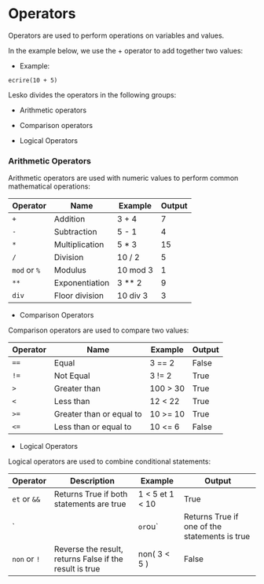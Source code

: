 # Operators

Operators are used to perform operations on variables and values.

In the example below, we use the + operator to add together two values:

* Example:

```
ecrire(10 + 5)
```

Lesko divides the operators in the following groups:

* Arithmetic operators

* Comparison operators

* Logical Operators

### Arithmetic Operators

Arithmetic operators are used with numeric values to perform common mathematical operations:

Operator      | Name           | Example  | Output
--------------|----------------|----------|-------
 `+`          | Addition       | 3 + 4    | 7
 `-`          | Subtraction    | 5 - 1    | 4
 `*`          | Multiplication | 5 * 3    | 15
 `/`          | Division       | 10 / 2   | 5
 `mod` or `%` | Modulus        | 10 mod 3 | 1
 `**`         | Exponentiation | 3 ** 2   | 9
 `div`        | Floor division | 10 div 3 | 3

* Comparison Operators

Comparison operators are used to compare two values:

Operator      | Name                     | Example  | Output
--------------|--------------------------|----------|-------
 `==`         | Equal                    | 3 == 2   | False
 `!=`         | Not Equal                | 3 != 2   | True
 `>`          | Greater than             | 100 > 30 | True
 `<`          | Less than                | 12 < 22  | True
 `>=`         | Greater than or equal to | 10 >= 10 | True
 `<=`         | Less than or equal to	   | 10 <= 6  | False
 
 * Logical Operators

Logical operators are used to combine conditional statements:

Operator      | Description                                             | Example         | Output
--------------|---------------------------------------------------------|-----------------|-------
`et` or `&&`  | Returns True if both statements are true                | 1 < 5 et 1 < 10 | True
`||` or `ou`  | Returns True if one of the statements is true           | 6 < 5 ou 2 < 4	 | True
`non` or `!`  | Reverse the result, returns False if the result is true | non( 3 < 5 )    | False
